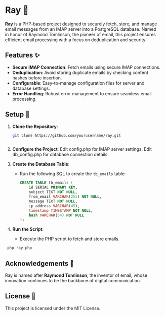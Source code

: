 # Ray 📧

**Ray** is a PHP-based project designed to securely fetch, store, and manage email messages from an IMAP server into a PostgreSQL database. Named in honor of Raymond Tomlinson, the pioneer of email, this project ensures efficient email processing with a focus on deduplication and security.

## Features ✨

- **Secure IMAP Connection**: Fetch emails using secure IMAP connections.
- **Deduplication**: Avoid storing duplicate emails by checking content hashes before insertion.
- **Configurable**: Easy-to-manage configuration files for server and database settings.
- **Error Handling**: Robust error management to ensure seamless email processing.

## Setup 🚀

1. **Clone the Repository**:
   ```bash
   git clone https://github.com/yourusername/ray.git
 ```
 ```

2. **Configure the Project**:
    Edit config.php for IMAP server settings.
    Edit db_config.php for database connection details.

3. **Create the Database Table**:
   - Run the following SQL to create the `tb_emails` table:
     ```sql
     CREATE TABLE tb_emails (
         id SERIAL PRIMARY KEY,
         subject TEXT NOT NULL,
         from_email VARCHAR(255) NOT NULL,
         message TEXT NOT NULL,
         ip_address VARCHAR(45),
         timestamp TIMESTAMP NOT NULL,
         hash VARCHAR(64) NOT NULL
     );
     ```
4. **Run the Script**:
   - Execute the PHP script to fetch and store emails.
  ```bash
   php ray.php
```
## Acknowledgements 🙏

Ray is named after **Raymond Tomlinson**, the inventor of email, whose innovation continues to be the backbone of digital communication.

## License 📜

This project is licensed under the MIT License.
